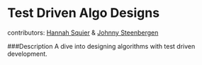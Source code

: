 Test Driven Algo Designs
=========================

contributors: [Hannah Squier](https://github.com/hannahsquier) & [Johnny Steenbergen](https://github.com/jsteenb2)

###Description
A dive into designing algorithms with test driven development. 
